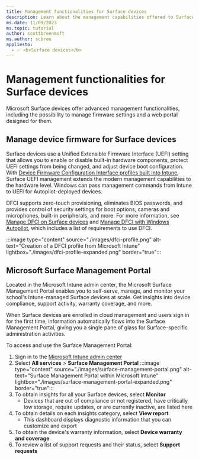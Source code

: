 ```yaml
---
title: Management functionalities for Surface devices
description: Learn about the management capabilities offered to Surface devices, including firmware management and the Surface Management Portal.
ms.date: 11/09/2023
ms.topic: tutorial
author: scottbreenmsft
ms.author: scbree
appliesto: 
  - ✅ <b>Surface devices</b>
---
```


# Management functionalities for Surface devices

Microsoft Surface devices offer advanced management functionalities, including the possibility to manage firmware settings and a web portal designed for them.

## Manage device firmware for Surface devices

Surface devices use a Unified Extensible Firmware Interface (UEFI) setting that allows you to enable or disable built-in hardware components, protect UEFI settings from being changed, and adjust device boot configuration. With [Device Firmware Configuration Interface profiles built into Intune][INT-1], Surface UEFI management extends the modern management capabilities to the hardware level. Windows can pass management commands from Intune to UEFI for Autopilot-deployed devices.

DFCI supports zero-touch provisioning, eliminates BIOS passwords, and provides control of security settings for boot options, cameras and microphones, built-in peripherals, and more. For more information, see [Manage DFCI on Surface devices][SURF-1] and [Manage DFCI with Windows Autopilot][MEM-1], which includes a list of requirements to use DFCI.

:::image type="content" source="./images/dfci-profile.png" alt-text="Creation of a DFCI profile from Microsoft Intune" lightbox="./images/dfci-profile-expanded.png" border="true":::

## Microsoft Surface Management Portal

Located in the Microsoft Intune admin center, the Microsoft Surface Management Portal enables you to self-serve, manage, and monitor your school's Intune-managed Surface devices at scale. Get insights into device compliance, support activity, warranty coverage, and more.

When Surface devices are enrolled in cloud management and users sign in for the first time, information automatically flows into the Surface Management Portal, giving you a single pane of glass for Surface-specific administration activities.

To access and use the Surface Management Portal:

1. Sign in to the [Microsoft Intune admin center](https://go.microsoft.com/fwlink/?linkid=2109431)
1. Select **All services** > **Surface Management Portal**
    :::image type="content" source="./images/surface-management-portal.png" alt-text="Surface Management Portal within Microsoft Intune" lightbox="./images/surface-management-portal-expanded.png" border="true":::
1. To obtain insights for all your Surface devices, select **Monitor**
    - Devices that are out of compliance or not registered, have critically low storage, require updates, or are currently inactive, are listed here
1. To obtain details on each insights category, select **View report**
    - This dashboard displays diagnostic information that you can customize and export
1. To obtain the device's warranty information, select **Device warranty and coverage**
1. To review a list of support requests and their status, select **Support requests**

<!-- Reference links in article -->

[INT-1]: /intune/configuration/device-firmware-configuration-interface-windows
[MEM-1]: /mem/autopilot/dfci-management
[SURF-1]: /surface/surface-manage-dfci-guide
